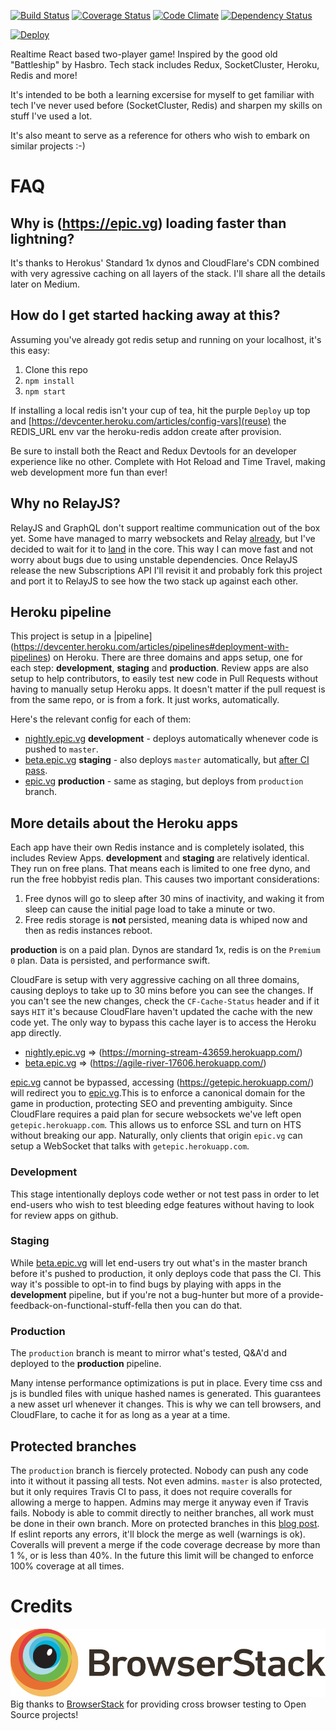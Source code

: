 [![Build Status](https://travis-ci.org/stipsan/epic.svg)](https://travis-ci.org/stipsan/epic)
[![Coverage Status](https://coveralls.io/repos/github/stipsan/epic/badge.svg?branch=master)](https://coveralls.io/github/stipsan/epic?branch=master)
[![Code Climate](https://codeclimate.com/github/stipsan/epic/badges/gpa.svg)](https://codeclimate.com/github/stipsan/epic)
[![Dependency Status](https://david-dm.org/stipsan/epic.svg)](https://david-dm.org/stipsan/epic)

[![Deploy](https://www.herokucdn.com/deploy/button.svg)](https://heroku.com/deploy)

Realtime React based two-player game! Inspired by the good old "Battleship" by Hasbro.
Tech stack includes Redux, SocketCluster, Heroku, Redis and more!

It's intended to be both a learning excersise for myself to get familiar with tech I've never used before (SocketCluster, Redis) and sharpen my skills on stuff I've used a lot.

It's also meant to serve as a reference for others who wish to embark on similar projects :-)

# FAQ

## Why is (https://epic.vg) loading faster than lightning?

It's thanks to Herokus' Standard 1x dynos and CloudFlare's CDN combined with very agressive caching on all layers of the stack.
I'll share all the details later on Medium.

## How do I get started hacking away at this?

Assuming you've already got redis setup and running on your localhost, it's this easy:

1. Clone this repo
2. `npm install`
3. `npm start`

If installing a local redis isn't your cup of tea, hit the purple `Deploy` up top and [https://devcenter.heroku.com/articles/config-vars](reuse) the REDIS_URL env var the heroku-redis addon create after provision.

Be sure to install both the React and Redux Devtools for an developer experience like no other.
Complete with Hot Reload and Time Travel, making web development more fun than ever!

## Why no RelayJS?

RelayJS and GraphQL don't support realtime communication out of the box yet.
Some have managed to marry websockets and Relay [already](https://github.com/facebook/relay/issues/652#issuecomment-162299541), but I've decided to wait for it to [land](https://github.com/facebook/relay/issues/541) in the core.
This way I can move fast and not worry about bugs due to using unstable dependencies.
Once RelayJS release the new Subscriptions API I'll revisit it and probably fork this project and port it to RelayJS to see how the two stack up against each other.

## Heroku pipeline

This project is setup in a |pipeline](https://devcenter.heroku.com/articles/pipelines#deployment-with-pipelines) on Heroku.
There are three domains and apps setup, one for each step: **development**, **staging** and **production**.
Review apps are also setup to help contributors, to easily test new code in Pull Requests without having to manually setup Heroku apps. It doesn't matter if the pull request is from the same repo, or is from a fork. It just works, automatically.

Here's the relevant config for each of them:
* [nightly.epic.vg](https://nightly.epic.vg) **development** - deploys automatically whenever code is pushed to `master`.
* [beta.epic.vg](https://beta.epic.vg) **staging** - also deploys `master` automatically, but [after CI pass](https://travis-ci.org/stipsan/epic).
* [epic.vg](https://epic.vg) **production** - same as staging, but deploys from `production` branch.

## More details about the Heroku apps

Each app have their own Redis instance and is completely isolated, this includes Review Apps.
**development** and **staging** are relatively identical. They run on free plans.
That means each is limited to one free dyno, and run the free hobbyist redis plan.
This causes two important considerations:
1. Free dynos will go to sleep after 30 mins of inactivity, and waking it from sleep can cause the initial page load to take a minute or two.
2. Free redis storage is **not** persisted, meaning data is whiped now and then as redis instances reboot.

**production** is on a paid plan. Dynos are standard 1x, redis is on the `Premium 0` plan.
Data is persisted, and performance swift.

CloudFare is setup with very aggressive caching on all three domains, causing deploys to take up to 30 mins before you can see the changes.
If you can't see the new changes, check the `CF-Cache-Status` header and if it says `HIT` it's because CloudFlare haven't updated the cache with the new code yet.
The only way to bypass this cache layer is to access the Heroku app directly.
* [nightly.epic.vg](https://nightly.epic.vg) => (https://morning-stream-43659.herokuapp.com/)
* [beta.epic.vg](https://beta.epic.vg) => (https://agile-river-17606.herokuapp.com/)

[epic.vg](https://epic.vg) cannot be bypassed, accessing (https://getepic.herokuapp.com/) will redirect you to [epic.vg](https://epic.vg).This is to enforce a canonical domain for the game in production, protecting SEO and preventing ambiguity. Since CloudFlare requires a paid plan for secure websockets we've left open `getepic.herokuapp.com`.
This allows us to enforce SSL and turn on HTS without breaking our app.
Naturally, only clients that origin `epic.vg` can setup a WebSocket that talks with `getepic.herokuapp.com`.

### Development

This stage intentionally deploys code wether or not test pass in order to let end-users who wish to test bleeding edge features without having to look for review apps on github.

### Staging

While [beta.epic.vg](https://beta.epic.vg) will let end-users try out what's in the master branch before it's pushed to production, it only deploys code that pass the CI.
This way it's possible to opt-in to find bugs by playing with apps in the **development** pipeline, but if you're not a bug-hunter but more of a provide-feedback-on-functional-stuff-fella then you can do that.

### Production

The `production` branch is meant to mirror what's tested, Q&A'd and deployed to the **production** pipeline.

Many intense performance optimizations is put in place.
Every time css and js is bundled files with unique hashed names is generated.
This guarantees a new asset url whenever it changes. This is why we can tell browsers, and CloudFlare, to cache it for as long as a year at a time.

## Protected branches

The `production` branch is fiercely protected. Nobody can push any code into it without it passing all tests. Not even admins.
`master` is also protected, but it only requires Travis CI to pass, it does not require coveralls for allowing a merge to happen. Admins may merge it anyway even if Travis fails.
Nobody is able to commit directly to neither branches, all work must be done in their own branch.
More on protected branches in this [blog post](https://help.github.com/articles/about-protected-branches/).
If eslint reports any errors, it'll block the merge as well (warnings is ok).
Coveralls will prevent a merge if the code coverage decrease by more than 1 %, or is less than 40%.
In the future this limit will be changed to enforce 100% coverage at all times.

# Credits

![BrowserStack Logo](/assets/exports/vendor/browserstack.svg?raw=true)
Big thanks to [BrowserStack](https://www.browserstack.com) for providing cross browser testing to Open Source projects!
